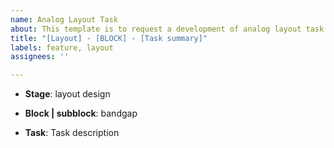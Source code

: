 ```yaml
---
name: Analog Layout Task
about: This template is to request a development of analog layout task
title: "[Layout] - [BLOCK] - [Task summary]"
labels: feature, layout
assignees: ''

---
```


- **Stage**: layout design

- **Block | subblock**: bandgap

- **Task**: Task description
